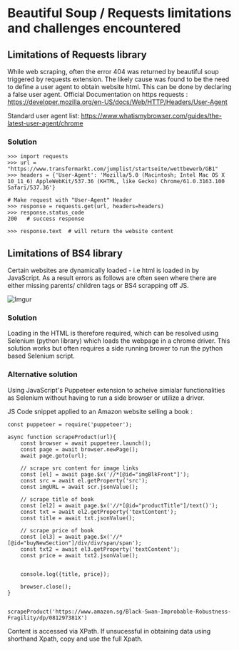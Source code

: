 # Beautiful Soup / Requests limitations and challenges encountered

## Limitations of Requests library

While web scraping, often the error 404 was returned by beautiful soup triggered by requests extension. The likely cause was found to be the need to define a user agent to obtain website html. This can be done by declaring a false user agent. Official Documentation on https requests : https://developer.mozilla.org/en-US/docs/Web/HTTP/Headers/User-Agent

Standard user agent list: https://www.whatismybrowser.com/guides/the-latest-user-agent/chrome

### Solution

``` 
>>> import requests
>>> url = "https://www.transfermarkt.com/jumplist/startseite/wettbewerb/GB1"
>>> headers = {'User-Agent': 'Mozilla/5.0 (Macintosh; Intel Mac OS X 10_11_6) AppleWebKit/537.36 (KHTML, like Gecko) Chrome/61.0.3163.100 Safari/537.36'}

# Make request with "User-Agent" Header
>>> response = requests.get(url, headers=headers)
>>> response.status_code
200   # success response

>>> response.text  # will return the website content
```
## Limitations of BS4 library

Certain websites are dynamically loaded - i.e html is loaded in by JavaScript. As a result errors as follows are often seen where there are either missing parents/ children tags or BS4 scrapping off JS.

![Imgur](https://i.imgur.com/UJ0iEqr.png)

### Solution

Loading in the HTML is therefore required, which can be resolved using Selenium (python library) which loads the webpage in a chrome driver. This solution works but often requires a side running brower to run the python based Selenium script.

### Alternative solution

Using JavaScript's Puppeteer extension to acheive simialar functionalities as Selenium without having to run a side browser or utilize a driver.

JS Code snippet applied to an Amazon website selling a book : 

```
const puppeteer = require('puppeteer');

async function scrapeProduct(url){
    const browser = await puppeteer.launch();
    const page = await browser.newPage();
    await page.goto(url);

    // scrape src content for image links
    const [el] = await page.$x('//*[@id="imgBlkFront"]');
    const src = await el.getProperty('src');
    const imgURL = await scr.jsonValue();

    // scrape title of book
    const [el2] = await page.$x('//*[@id="productTitle"]/text()');
    const txt = await el2.getProperty('textContent');
    const title = await txt.jsonValue();

    // scrape price of book
    const [el3] = await page.$x('//*[@id="buyNewSection"]/div/div/span/span');
    const txt2 = await el3.getProperty('textContent');
    const price = await txt2.jsonValue();


    console.log({title, price});

    browser.close();
}


scrapeProduct('https://www.amazon.sg/Black-Swan-Improbable-Robustness-Fragility/dp/081297381X')
```

Content is accessed via XPath. If unsucessful in obtaining data using shorthand Xpath, copy and use the full Xpath.


